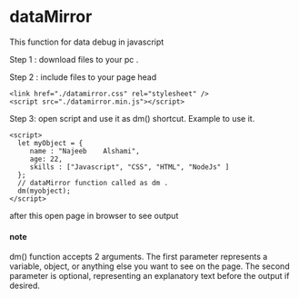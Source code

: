 # dataMirror
This function for data debug in javascript

Step 1 : download files to your pc .

Step 2 : include files to your page head
```
<link href="./datamirror.css" rel="stylesheet" />
<script src="./datamirror.min.js"></script>

```
Step 3: open script and use it as dm() shortcut.
Example to use it.
```
<script>
  let myObject = {
     name : "Najeeb    Alshami",
     age: 22,
     skills : ["Javascript", "CSS", "HTML", "NodeJs" ]
  };
  // dataMirror function called as dm .
  dm(myobject);
</script>
```

after this open page in browser to see output

#### note 
dm() function accepts 2 arguments.
 The first parameter represents a variable, object, or anything else you want to see on the page.
 The second parameter is optional, representing an explanatory text before the output if desired.
